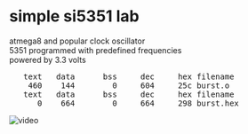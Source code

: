 #  simple si5351 lab

atmega8 and popular clock oscillator<br>
5351 programmed with predefined frequencies<br>
powered by 3.3 volts<br>
<pre>
   text   data	    bss	    dec	    hex	filename
    460    144	      0	    604	    25c	burst.o
   text   data	    bss	    dec	    hex	filename
      0    664	      0	    664	    298	burst.hex
</pre>
![video](video.gif)
